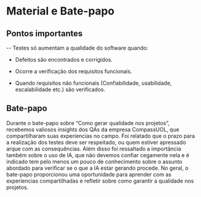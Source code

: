 # Material e Bate-papo

## Pontos importantes 

-- Testes só aumentam a qualidade do software quando: 

- Defeitos são encontrados e corrigidos. 

- Ocorre a verificação dos requisitos funcionais. 

- Quando requisitos não funcionais (Confiabilidade, usabilidade, escalabilidade etc.) são verificados. 

## Bate-papo 

Durante o bate-papo sobre “Como gerar qualidade nos projetos”, recebemos valiosos insights dos QAs da empresa CompassUOL, que compartilharam suas experiencias no campo. Foi relatado que o prazo para a realização dos testes deve ser respeitado, ou quem estiver apressado arque com as consequências. Além disso foi ressaltado a importância também sobre o uso de IA, que não devemos confiar cegamente nela e é indicado tem pelo menos um pouco de conhecimento sobre o assunto abordado para verificar se o que a IA estar gerando procede. No geral, o bate-papo proporcionou uma oportunidade para aprender com as experiencias compartilhadas e refletir sobre como garantir a qualidade nos projetos. 
